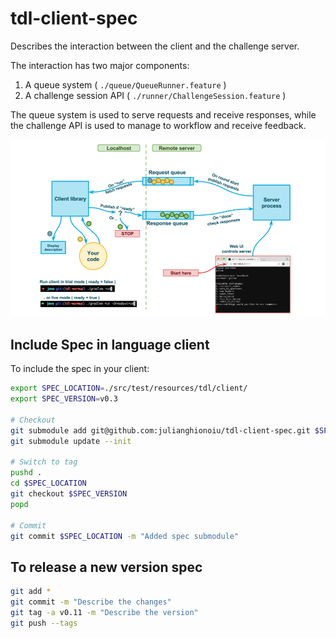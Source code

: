 # tdl-client-spec

Describes the interaction between the client and the challenge server.

The interaction has two major components:
1. A queue system ( `./queue/QueueRunner.feature` )
2. A challenge session API ( `./runner/ChallengeSession.feature` )

The queue system is used to serve requests and receive responses, while the challenge API is used to manage to workflow and receive feedback.

![Queue system](./challenge_system.png)


## Include Spec in language client

To include the spec in your client:

```bash
export SPEC_LOCATION=./src/test/resources/tdl/client/
export SPEC_VERSION=v0.3

# Checkout
git submodule add git@github.com:julianghionoiu/tdl-client-spec.git $SPEC_LOCATION
git submodule update --init

# Switch to tag
pushd . 
cd $SPEC_LOCATION
git checkout $SPEC_VERSION
popd

# Commit
git commit $SPEC_LOCATION -m "Added spec submodule"
```


## To release a new version spec

```bash
git add *
git commit -m "Describe the changes"
git tag -a v0.11 -m "Describe the version"
git push --tags
```